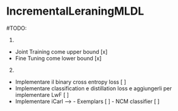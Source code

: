 # IncrementalLeraningMLDL

#TODO:

 1.
   - Joint Training come upper bound [x]
   - Fine Tuning come lower bound [x]

2.
  - Implementare il binary cross entropy loss [ ]
  - Implementare classification e distillation loss e aggiungerli per implementare LwF [ ]
  - Implementare iCarl --> 
                           - Exemplars [ ]
                           - NCM classifier [ ]
 
